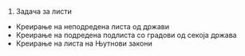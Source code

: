 1. Задача за листи

- Креирање на неподредена листа од држави
- Креирање на подредена подлиста со градови од секоја држава
- Креирање на листа на Њутнови закони

